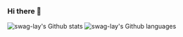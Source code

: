 ### Hi there 👋

<!--
**swag-lay/swag-lay** is a ✨ _special_ ✨ repository because its `README.md` (this file) appears on your GitHub profile.

Here are some ideas to get you started:

- 🔭 I’m currently working on ...
- 🌱 I’m currently learning ...
- 👯 I’m looking to collaborate on ...
- 🤔 I’m looking for help with ...
- 💬 Ask me about ...
- 📫 How to reach me: ...
- 😄 Pronouns: ...
- ⚡ Fun fact: ...
-->

![swag-lay's Github stats](https://github-readme-stats-seven-sage-63.vercel.app/api?username=swag-lay&theme=swift&show_icons=true)
![swag-lay's Github languages](https://github-readme-stats-seven-sage-63.vercel.app/api/top-langs/?username=swag-lay&layout=compact&langs_count=10&theme=swift)


